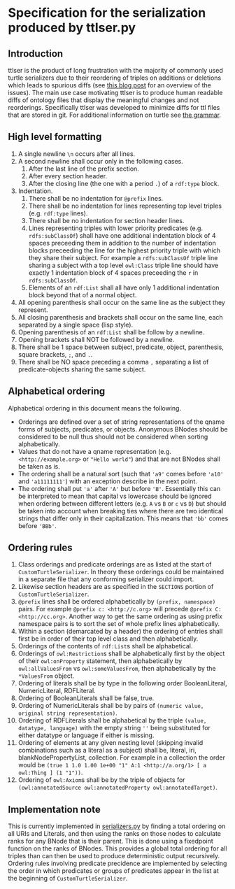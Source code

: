 # Specification for the serialization produced by ttlser.py

## Introduction
ttlser is the product of long frustration with the majority of commonly used
turtle serializers due to their reordering of triples on additions or deletions
which leads to spurious diffs (see
[this blog post](https://douroucouli.wordpress.com/2014/03/30/the-perils-of-managing-owl-in-a-version-control-system/)
for an overview of the issues).
The main use case motivating ttlser is to produce human readable diffs of ontology
files that display the meaningful changes and not reorderings. Specifically ttlser
was developed to minimize diffs for ttl files that are stored in git.
For additional information on turtle see [the grammar](https://www.w3.org/TR/turtle/#sec-grammar-grammar).

## High level formatting
1. A single newline `\n` occurs after all lines.
2. A second newline shall occur only in the following cases.
    1. After the last line of the prefix section.
    2. After every section header.
    3. After the closing line (the one with a period `.`) of a `rdf:type` block.
3. Indentation.
	1. There shall be no indentation for `@prefix` lines.
	2. There shall be no indentation for lines representing top level triples (e.g. `rdf:type` lines).
	3. There shall be no indentation for section header lines.
	4. Lines representing triples with lower priority predicates (e.g. `rdfs:subClassOf`) shall have one additional indentation block of 4 spaces preceeding them in addition to the number of indentation blocks preceeding the line for the highest priority triple with which they share their subject. For example a `rdfs:subClassOf` triple line sharing a subject with a top level `owl:Class` triple line should have exactly 1 indentation block of 4 spaces preceeding the `r` in `rdfs:subClassOf`.
	5. Elements of an `rdf:List` shall all have only 1 additional indentation block beyond that of a normal object.
4. All opening parenthesis shall occur on the same line as the subject they represent.
5. All closing parenthesis and brackets shall occur on the same line, each separated by a single space (lisp style).
6. Opening parenthesis of an `rdf:List` shall be follow by a newline.
7. Opening brackets shall NOT be followed by a newline.
8. There shall be 1 space between subject, predicate, object, parenthesis, square brackets, `;`, and `.`.
9. There shall be NO space preceding a comma `,` separating a list of predicate-objects sharing the same subject.

## Alphabetical ordering
Alphabetical ordering in this document means the following.
* Orderings are defined over a set of string representations of the qname forms of subjects, predicates, or objects. Anonymous BNodes should be considered to be null thus should not be considered when sorting alphabetically.
* Values that do not have a qname representation (e.g. `<http://example.org>` or `"Hello world"`) and that are not BNodes shall be taken as is.
* The ordering shall be a natural sort (such that `'a9'` comes before `'a10'` and `'a11111111'`) with an exception describe in the next point.
* The ordering shall put `'a'` after `'A'` but before `'B'`. Essentially this can be interpreted to mean that capital vs lowercase should be ignored when ordering between different letters (e.g. `A` vs `B` or `c` vs `D`) but should be taken into account when breaking ties where there are two identical strings that differ only in their capitalization. This means that `'bb'` comes before `'BBb'`.

## Ordering rules
1. Class orderings and predicate orderings are as listed at the start of `CustomTurtleSerializer`. In theory these orderings could be maintained in a separate file that any conforming serializer could import.
2. Likewise section headers are as specified in the `SECTIONS` portion of `CustomTurtleSerializer`.
3. `@prefix` lines shall be ordered alphabetically by `(prefix, namespace)` pairs. For example `@prefix c: <http://c.org>` will precede `@prefix C: <http://cc.org>`. Another way to get the same ordering as using prefix namespace pairs is to sort the set of whole prefix lines alphabetically.
4. Within a section (demarcated by a header) the ordering of entries shall first be in order of their top level class and then alphabetically.
5. Orderings of the contents of `rdf:List`s shall be alphabetical.
6. Orderings of `owl:Restriction`s shall be alphabetically first by the object of their `owl:onProperty` statement, then alphabetically by `owl:allValuesFrom` vs `owl:someValuesFrom`, then alphabetically by the `*ValuesFrom` object.
7. Ordering of literals shall be by type in the following order BooleanLiteral, NumericLiteral, RDFLiteral.
8. Ordering of BooleanLiterals shall be false, true.
9. Ordering of NumericLiterals shall be by pairs of `(numeric value, original string representation)`.
10. Ordering of RDFLiterals shall be alphabetical by the triple `(value, datatype, language)` with the empty string `''` being substituted for either datatype or language if either is missing.
11. Ordering of elements at any given nesting level (skipping invalid combinations such as a literal as a subject) shall be, literal, iri, blankNodePropertyList, collection.
    For example in a collection the order would be `(true 1 1.0 1.00 1e+00 "1" A:1 <http://a.org/1> [ a owl:Thing ] (1 "1"))`.
12. Ordering of `owl:Axiom`s shall be by the triple of objects for `(owl:annotatedSource owl:annotatedProperty owl:annotatedTarget)`.

## Implementation note
This is currently implemented in [serializers.py](./../ttlser/serializers.py) by finding a total ordering on all URIs and Literals, and then using the ranks on those nodes to calculate ranks for any BNode that is their parent. This is done using a fixedpoint function on the ranks of BNodes. This provides a global total ordering for all triples than can then be used to produce deterministic output recursively. Ordering rules involving predicate precidence are implemented by selecting the order in which predicates or groups of predicates appear in the list at the beginning of `CustomTurtleSerializer`.
